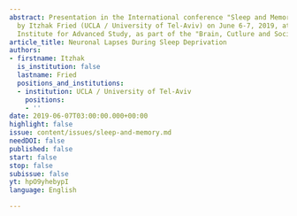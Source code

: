 ```yaml
---
abstract: Presentation in the International conference "Sleep and Memory" organized
  by Itzhak Fried (UCLA / University of Tel-Aviv) on June 6-7, 2019, at the Paris
  Institute for Advanced Study, as part of the "Brain, Cutlure and Society" program
article_title: Neuronal Lapses During Sleep Deprivation
authors:
- firstname: Itzhak
  is_institution: false
  lastname: Fried
  positions_and_institutions:
  - institution: UCLA / University of Tel-Aviv
    positions:
    - ''
date: 2019-06-07T03:00:00.000+00:00
highlight: false
issue: content/issues/sleep-and-memory.md
needDOI: false
published: false
start: false
stop: false
subissue: false
yt: hpO9yhebypI
language: English

---
```

<Youtube yt="hpO9yhebypI" caption="Neuronal Lapses During Sleep Deprivation" start="false" stop="false"></Youtube>